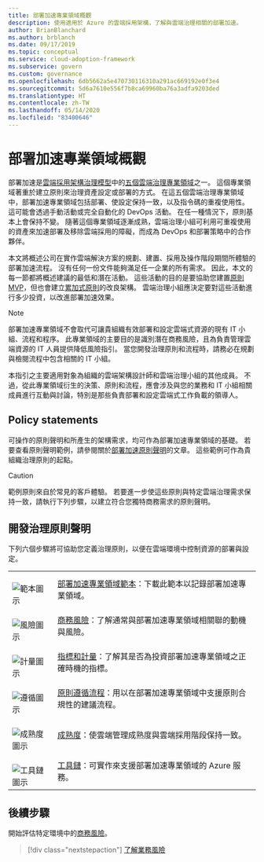 ```yaml
---
title: 部署加速專業領域概觀
description: 使用適用於 Azure 的雲端採用架構，了解與雲端治理相關的部署加速。
author: BrianBlanchard
ms.author: brblanch
ms.date: 09/17/2019
ms.topic: conceptual
ms.service: cloud-adoption-framework
ms.subservice: govern
ms.custom: governance
ms.openlocfilehash: 6db5662a5e470730116310a291ac669192e0f3e4
ms.sourcegitcommit: 5d6a7610e556f7b8ca69960ba76a3adfa9203ded
ms.translationtype: HT
ms.contentlocale: zh-TW
ms.lasthandoff: 05/14/2020
ms.locfileid: "83400646"
---
```

# <a name="deployment-acceleration-discipline-overview"></a>部署加速專業領域概觀

部署加速是[雲端採用架構治理模型](../index.md)中的[五個雲端治理專業領域](../governance-disciplines.md)之一。 這個專業領域著重於建立原則來治理資產設定或部署的方式。 在這五個雲端治理專業領域中，部署加速專業領域包括部署、使設定保持一致，以及指令碼的重複使用性。 這可能會透過手動活動或完全自動化的 DevOps 活動。 在任一種情況下，原則基本上會保持不變。 隨著這個專業領域逐漸成熟，雲端治理小組可利用可重複使用的資產來加速部署及移除雲端採用的障礙，而成為 DevOps 和部署策略中的合作夥伴。

本文將概述公司在實作雲端解決方案的規劃、建置、採用及操作階段期間所體驗的部署加速流程。 沒有任何一份文件能夠滿足任一企業的所有需求。 因此，本文的每一節都將概述建議的最低和潛在活動。 這些活動的目的是要協助您建置[原則 MVP](../policy-compliance/index.md#minimum-viable-product-mvp-for-policy)，但也會建立[累加式原則](../policy-compliance/index.md#incremental-policy-growth)的改良架構。 雲端治理小組應決定要對這些活動進行多少投資，以改進部署加速效果。

> [!NOTE]
> 部署加速專業領域不會取代可讓貴組織有效部署和設定雲端式資源的現有 IT 小組、流程和程序。 此專業領域的主要目的是識別潛在商務風險，且為負責管理雲端資源的 IT 人員提供降低風險指引。 當您開發治理原則和流程時，請務必在規劃與檢閱流程中包含相關的 IT 小組。

本指引之主要適用對象為組織的雲端架構設計師和雲端治理小組的其他成員。 不過，從此專業領域衍生的決策、原則和流程，應會涉及與您的業務和 IT 小組相關成員進行互動與討論，特別是那些負責部署和設定雲端式工作負載的領導人。

## <a name="policy-statements"></a>Policy statements

可操作的原則聲明和所產生的架構需求，均可作為部署加速專業領域的基礎。 若要查看原則聲明範例，請參閱關於[部署加速原則聲明](./policy-statements.md)的文章。 這些範例可作為貴組織治理原則的起點。

> [!CAUTION]
> 範例原則來自於常見的客戶體驗。 若要進一步使這些原則與特定雲端治理需求保持一致，請執行下列步驟，以建立符合您獨特商務需求的原則聲明。

## <a name="develop-governance-policy-statements"></a>開發治理原則聲明

下列六個步驟將可協助您定義治理原則，以便在雲端環境中控制資源的部署與設定。

<!-- markdownlint-disable MD033 -->

| | |
|---|---|
| <br> ![範本圖示](../../_images/govern/process-template.png) | [部署加速專業領域範本](./template.md)：下載此範本以記錄部署加速專業領域。 |
| <br> ![風險圖示](../../_images/govern/process-risks.png) | [商務風險](./business-risks.md)：了解通常與部署加速專業領域相關聯的動機與風險。|
| <br> ![計量圖示](../../_images/govern/process-metrics.png) | [指標和計量](./metrics-tolerance.md)：了解其是否為投資部署加速專業領域之正確時機的指標。 |
| <br> ![遵循圖示](../../_images/govern/process-enforce.png) | [原則遵循流程](./compliance-processes.md)：用以在部署加速專業領域中支援原則合規性的建議流程。 |
| <br> ![成熟度圖示](../../_images/govern/process-maturity.png) | [成熟度](./discipline-improvement.md)：使雲端管理成熟度與雲端採用階段保持一致。|
| <br> ![工具鏈圖示](../../_images/govern/process-toolchain.png) | [工具鏈](./toolchain.md)：可實作來支援部署加速專業領域的 Azure 服務。 |

## <a name="next-steps"></a>後續步驟

開始評估特定環境中的[商務風險](./business-risks.md)。

> [!div class="nextstepaction"]
> [了解業務風險](./business-risks.md)

<!-- markdownlint-enable MD033 -->
